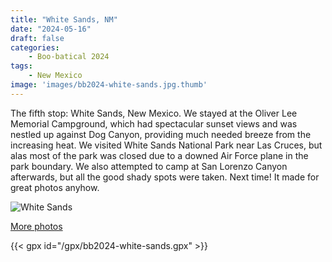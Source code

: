 ```yaml
---
title: "White Sands, NM"
date: "2024-05-16"
draft: false
categories: 
    - Boo-batical 2024
tags:
    - New Mexico
image: 'images/bb2024-white-sands.jpg.thumb'
---
```


The fifth stop: White Sands, New Mexico. We stayed at the Oliver Lee Memorial Campground, which had spectacular sunset views and was nestled up against Dog Canyon, providing much needed breeze from the increasing heat. We visited White Sands National Park near Las Cruces, but alas most of the park was closed due to a downed Air Force plane in the park boundary. We also attempted to camp at San Lorenzo Canyon afterwards, but all the good shady spots were taken. Next time! It made for great photos anyhow.

![White Sands](/images/bb2024-white-sands.jpg)


[More photos](https://photos.app.goo.gl/cbn9sHEG2XRc8PFe7)

{{< gpx id="/gpx/bb2024-white-sands.gpx" >}}
